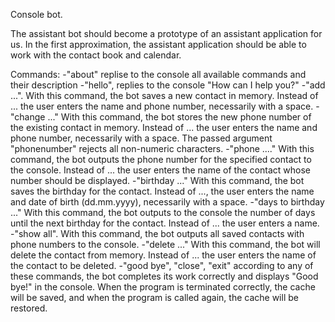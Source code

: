 Console bot.

The assistant bot should become a prototype of an assistant application for us. In the first approximation,
the assistant application should be able to work with the contact book and calendar.

Commands:
-"about" replise to the console all available commands and their description
-"hello", replies to the console "How can I help you?"
-"add ...". With this command, the bot saves a new contact in memory.
    Instead of ... the user enters the name and phone number, necessarily with a space.
-"change ..." With this command, the bot stores the new phone number of the existing contact in memory.
    Instead of ... the user enters the name and phone number, necessarily with a space.
    The passed argument "phonenumber" rejects all non-numeric characters.
-"phone ...." With this command, the bot outputs the phone number for the specified contact to the console.
    Instead of ... the user enters the name of the contact whose number should be displayed.
-"birthday ..." With this command, the bot saves the birthday for the contact.
     Instead of ..., the user enters the name and date of birth (dd.mm.yyyy), necessarily with a space.
-"days to birthday ..." With this command, the bot outputs to the console the number of days until the next birthday for the contact.
     Instead of ... the user enters a name.
-"show all". With this command, the bot outputs all saved contacts with phone numbers to the console.
-"delete ..." With this command, the bot will delete the contact from memory.
    Instead of ... the user enters the name of the contact to be deleted.
-"good bye", "close", "exit" according to any of these commands, the bot completes its work correctly and displays "Good bye!" in the console.
    When the program is terminated correctly, the cache will be saved, and when the program is called again, the cache will be restored.
